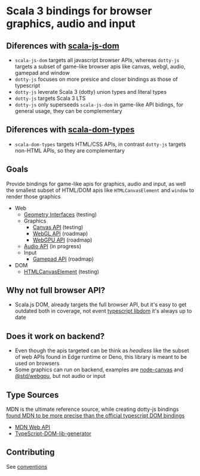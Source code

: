 # Scala 3 bindings for browser graphics, audio and input

## Diferences with [scala-js-dom](https://github.com/scala-js/scala-js-dom)
* `scala-js-dom` targets all javascript browser APIs, whereas `dotty-js` targets a subset of game-like browser apis like canvas, webgl, audio, gamepad and window
* `dotty-js` focuses on more presice and closer bindings as those of typescript
* `dotty-js` leverate Scala 3 (dotty) union types and literal types
* `dotty-js` targets Scala 3 LTS
* `dotty-js` only superseeds `scala-js-dom` in game-like API bidings, for general usage, they can be complementary

## Diferences with [scala-dom-types](https://github.com/raquo/scala-dom-types)
* `scala-dom-types` targets HTML/CSS APIs, in contrast `dotty-js` targets non-HTML APIs, so they are complementary

## Goals
Provide bindings for game-like apis for graphics, audio and input, as well the smallest subset of HTML/DOM apis like `HTMLCanvasElement` and `window` to render those graphics
* Web
   * [Geometry Interfaces](https://developer.mozilla.org/en-US/docs/Web/API/Geometry_Interfaces) (testing)
   * Graphics
      * [Canvas API](https://developer.mozilla.org/en-US/docs/Web/API/Canvas_API) (testing)
      * [WebGL API](https://developer.mozilla.org/en-US/docs/Web/API/WebGL_API) (roadmap)
      * [WebGPU API](https://developer.mozilla.org/en-US/docs/Web/API/WebGPU_API) (roadmap)
   * [Audio API](https://developer.mozilla.org/en-US/docs/Web/API/Web_Audio_API) (in progress)
   * Input
      * [Gamepad API](https://developer.mozilla.org/en-US/docs/Web/API/Gamepad_API) (roadmap)
* DOM
   * [HTMLCanvasElement](https://developer.mozilla.org/en-US/docs/Web/API/HTMLCanvasElement) (testing)

## Why not full browser API?
* Scala.js DOM, already targets the full browser API, but it's easy to get outdated both in coverage, not event [typescript libdom](https://github.com/microsoft/TypeScript-DOM-lib-generator) it's always up to date

## Does it work on backend?
* Even though the apis targeted can be think as *headless* like the subset of web APIs found in Edge runtime or Deno, this library is meant to be used on browsers
* Some graphics can run on backend, examples are [node-canvas](https://github.com/Automattic/node-canvas) and [@std/webgpu](https://jsr.io/@std/webgpu), but not audio or input

## Type Sources
MDN is the ultimate reference source, while creating dotty-js bindings [found MDN to be more precise than the official typescript DOM bindings](https://github.com/microsoft/TypeScript-DOM-lib-generator/issues/1808)
* [MDN Web API](https://developer.mozilla.org/en-US/docs/Web/API)   
* [TypeScript-DOM-lib-generator](https://github.com/microsoft/TypeScript-DOM-lib-generator)

## Contributing
See [conventions](./src/main/scala/README.md)